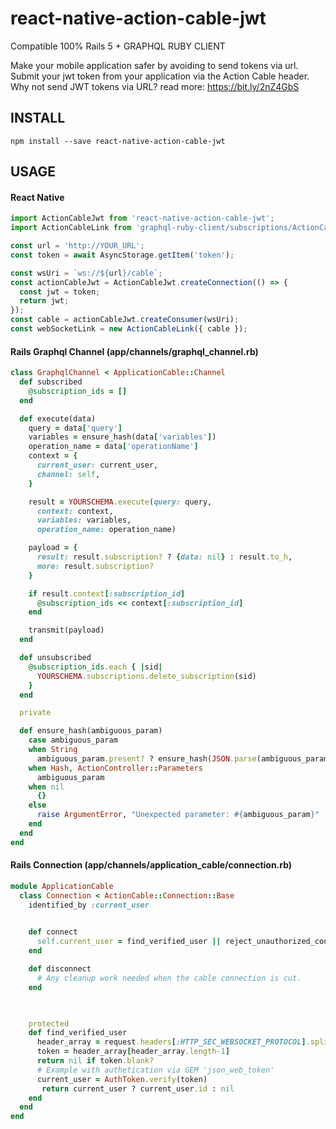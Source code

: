 # react-native-action-cable-jwt
Compatible 100% Rails 5 + GRAPHQL RUBY CLIENT

Make your mobile application safer by avoiding to send tokens via url. Submit your jwt token from your application via the Action Cable header. 
Why not send JWT tokens via URL? read more: https://bit.ly/2nZ4GbS

## INSTALL

```
npm install --save react-native-action-cable-jwt
```

## USAGE
#### React Native
```jsx
import ActionCableJwt from 'react-native-action-cable-jwt';
import ActionCableLink from 'graphql-ruby-client/subscriptions/ActionCableLink';

const url = 'http://YOUR_URL';
const token = await AsyncStorage.getItem('token');  

const wsUri = `ws://${url}/cable`;
const actionCableJwt = ActionCableJwt.createConnection(() => {
  const jwt = token;
  return jwt;
});
const cable = actionCableJwt.createConsumer(wsUri);
const webSocketLink = new ActionCableLink({ cable });

```

#### Rails Graphql Channel (app/channels/graphql_channel.rb)
```ruby
class GraphqlChannel < ApplicationCable::Channel
  def subscribed    
    @subscription_ids = []
  end

  def execute(data)
    query = data['query']
    variables = ensure_hash(data['variables'])
    operation_name = data['operationName']
    context = {
      current_user: current_user,
      channel: self,
    }

    result = YOURSCHEMA.execute(query: query,
      context: context,
      variables: variables,
      operation_name: operation_name)

    payload = {
      result: result.subscription? ? {data: nil} : result.to_h,
      more: result.subscription?
    }

    if result.context[:subscription_id]
      @subscription_ids << context[:subscription_id]
    end

    transmit(payload)
  end

  def unsubscribed
    @subscription_ids.each { |sid|
      YOURSCHEMA.subscriptions.delete_subscription(sid)
    }
  end

  private

  def ensure_hash(ambiguous_param)
    case ambiguous_param
    when String
      ambiguous_param.present? ? ensure_hash(JSON.parse(ambiguous_param)) : {}
    when Hash, ActionController::Parameters
      ambiguous_param
    when nil
      {}
    else
      raise ArgumentError, "Unexpected parameter: #{ambiguous_param}"
    end
  end  
end

```

#### Rails Connection (app/channels/application_cable/connection.rb)
```ruby
module ApplicationCable
  class Connection < ActionCable::Connection::Base
    identified_by :current_user
    

    def connect      
      self.current_user = find_verified_user || reject_unauthorized_connection      
    end  

    def disconnect
      # Any cleanup work needed when the cable connection is cut.
    end

    

    protected
    def find_verified_user
      header_array = request.headers[:HTTP_SEC_WEBSOCKET_PROTOCOL].split(',')
      token = header_array[header_array.length-1]      
      return nil if token.blank?     
      # Example with authetication via GEM 'json_web_token' 
      current_user = AuthToken.verify(token)
       return current_user ? current_user.id : nil
    end      
  end
end
```
